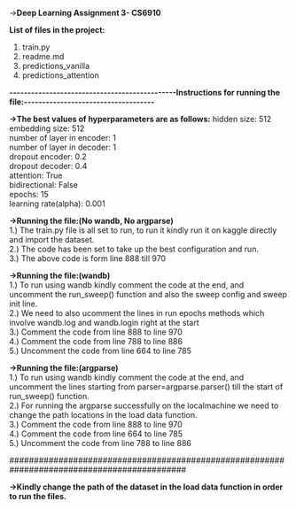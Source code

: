 ->**Deep Learning Assignment 3- CS6910**
  
  
**List of files in the project:** 
1. train.py
2. readme.md
3. predictions_vanilla
4. predictions_attention


**----------------------------------------------Instructions for running the file:------------------------------------**  

**->The best values of hyperparameters are as follows:**
hidden size: 512  
embedding size: 512  
number of layer in encoder: 1  
number of layer in decoder: 1  
dropout encoder: 0.2  
dropout decoder: 0.4  
attention: True  
bidirectional: False  
epochs: 15  
learning rate(alpha): 0.001  

**->Running the file:(No wandb, No argparse)**  
1.) The train.py file is all set to run, to run it kindly run it on kaggle directly and import the dataset.       
2.) The code has been set to take up the best configuration and run.  
3.) The above code is form line 888 till 970  


**->Running the file:(wandb)**  
1.) To run using wandb kindly comment the code at the end, and uncomment the run_sweep() function and also the sweep config and sweep init line.        
2.) We need to also ucomment the lines in run epochs methods which involve wandb.log and wandb.login right at the start      
3.) Comment the code from line 888 to line 970     
4.) Comment the code from line 788 to line 886    
5.) Uncomment the code from line 664 to line 785    


**->Running the file:(argparse)**    
1.) To run using wandb kindly comment the code at the end, and uncomment the lines starting from parser=argparse.parser() till the start of run_sweep() function.   
2.) For running the argparse successfully on the localmachine we need to change the path locations in the load data function.    
3.) Comment the code from line 888 to line 970   
4.) Comment the code from line 664 to line 785  
5.) Uncomment the code from line 788 to line 886
 
############################################################################################

**->Kindly change the path of the dataset in the load data function in order to run the files.**  
